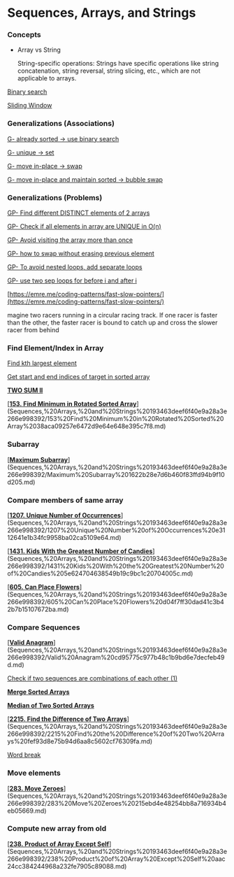 # Sequences, Arrays, and Strings

### Concepts

- Array vs String
    
    String-specific operations: Strings have specific operations like string concatenation, string reversal, string slicing, etc., which are not applicable to arrays.
    

[Binary search](Sequences,%20Arrays,%20and%20Strings%20193463deef6f40e9a28a3e266e998392/Binary%20search%206d6ff857e0bc43e4b152eea2c690bf90.md)

[Sliding Window](Sequences,%20Arrays,%20and%20Strings%20193463deef6f40e9a28a3e266e998392/Sliding%20Window%2019b00638fa5c4480831f27b79bec7b8e.md)

### Generalizations (Associations)

[G- already sorted → use binary search](Sequences,%20Arrays,%20and%20Strings%20193463deef6f40e9a28a3e266e998392/G-%20already%20sorted%20%E2%86%92%20use%20binary%20search%20c5eef9cdada8456daa0392b6023878df.md)

[G- unique → set](Sequences,%20Arrays,%20and%20Strings%20193463deef6f40e9a28a3e266e998392/G-%20unique%20%E2%86%92%20set%20abaa66d957f24458905fffee9595ac7f.md)

[G- move in-place → swap](Sequences,%20Arrays,%20and%20Strings%20193463deef6f40e9a28a3e266e998392/G-%20move%20in-place%20%E2%86%92%20swap%209f8a9cfe921541d2b9d3212825c4bfb2.md)

[G- move in-place and maintain sorted → bubble swap](Sequences,%20Arrays,%20and%20Strings%20193463deef6f40e9a28a3e266e998392/G-%20move%20in-place%20and%20maintain%20sorted%20%E2%86%92%20bubble%20swap%20d79b0a7febe94e4a8ac6c9bac544ff61.md)

### Generalizations (Problems)

[GP- Find different DISTINCT elements of 2 arrays](Sequences,%20Arrays,%20and%20Strings%20193463deef6f40e9a28a3e266e998392/GP-%20Find%20different%20DISTINCT%20elements%20of%202%20arrays%20bf70d5c4a39746cf9cf56b77826ffada.md)

[GP- Check if all elements in array are UNIQUE in O(n)](Sequences,%20Arrays,%20and%20Strings%20193463deef6f40e9a28a3e266e998392/GP-%20Check%20if%20all%20elements%20in%20array%20are%20UNIQUE%20in%20O%20f5857d92673345baa2ca09620591dea6.md)

[GP- Avoid visiting the array more than once](Sequences,%20Arrays,%20and%20Strings%20193463deef6f40e9a28a3e266e998392/GP-%20Avoid%20visiting%20the%20array%20more%20than%20once%20eb773a8f01b5489f85ec2f0ec24a457e.md)

[GP- how to swap without erasing previous element](Sequences,%20Arrays,%20and%20Strings%20193463deef6f40e9a28a3e266e998392/GP-%20how%20to%20swap%20without%20erasing%20previous%20element%204a47e6065627498698ef6f4407cea169.md)

[GP- To avoid nested loops, add separate loops](Sequences,%20Arrays,%20and%20Strings%20193463deef6f40e9a28a3e266e998392/GP-%20To%20avoid%20nested%20loops,%20add%20separate%20loops%2082da24b9d22149cfbd5982d5082f6e06.md)

[GP- use two sep loops for before i and after i](Sequences,%20Arrays,%20and%20Strings%20193463deef6f40e9a28a3e266e998392/GP-%20use%20two%20sep%20loops%20for%20before%20i%20and%20after%20i%2032dec152a93a4bd780df5798ecbbc158.md)

[https://emre.me/coding-patterns/fast-slow-pointers/](https://emre.me/coding-patterns/fast-slow-pointers/)

magine two racers running in a circular racing track. If one racer is faster than the other, the faster racer is bound to catch up and cross the slower racer from behind

### Find Element/Index in Array

[Find kth largest element](Sequences,%20Arrays,%20and%20Strings%20193463deef6f40e9a28a3e266e998392/Find%20kth%20largest%20element%2023c023d99a1e4796a4bd8afb5c7cc281.md) 

[Get start and end indices of target in sorted array](Sequences,%20Arrays,%20and%20Strings%20193463deef6f40e9a28a3e266e998392/Get%20start%20and%20end%20indices%20of%20target%20in%20sorted%20arra%20e591b24118ad4ee5866eb405789cf6b2.md) 

[****TWO SUM II****](Sequences,%20Arrays,%20and%20Strings%20193463deef6f40e9a28a3e266e998392/TWO%20SUM%20II%20e7961d7d9a7642b3bd6d44503cfd68af.md)

[**[153. Find Minimum in Rotated Sorted Array](https://leetcode.com/problems/find-minimum-in-rotated-sorted-array/)**](Sequences,%20Arrays,%20and%20Strings%20193463deef6f40e9a28a3e266e998392/153%20Find%20Minimum%20in%20Rotated%20Sorted%20Array%2038aca09257e6472d9e64e648e395c7f8.md)

### Subarray

[****[Maximum Subarray](https://www.youtube.com/watch?v=5WZl3MMT0Eg&list=PLot-Xpze53lfQmTEztbgdp8ALEoydvnRQ&index=3&ab_channel=NeetCode)****](Sequences,%20Arrays,%20and%20Strings%20193463deef6f40e9a28a3e266e998392/Maximum%20Subarray%201622b28e7d6b460f83ffd94b9f10d205.md)

### Compare members of same array

[**[1207. Unique Number of Occurrences](https://leetcode.com/problems/unique-number-of-occurrences/)**](Sequences,%20Arrays,%20and%20Strings%20193463deef6f40e9a28a3e266e998392/1207%20Unique%20Number%20of%20Occurrences%20e3112641e1b34fc9958ba02ca5109e64.md)

[**[1431. Kids With the Greatest Number of Candies](https://leetcode.com/problems/kids-with-the-greatest-number-of-candies/)**](Sequences,%20Arrays,%20and%20Strings%20193463deef6f40e9a28a3e266e998392/1431%20Kids%20With%20the%20Greatest%20Number%20of%20Candies%205e624704638549b19c9bc1c20704005c.md)

[**[605. Can Place Flowers](https://leetcode.com/problems/can-place-flowers/)**](Sequences,%20Arrays,%20and%20Strings%20193463deef6f40e9a28a3e266e998392/605%20Can%20Place%20Flowers%20d04f7ff30dad41c3b42b7b15107672ba.md)

### Compare Sequences

[****[Valid Anagram](https://www.youtube.com/watch?v=9UtInBqnCgA&list=PLot-Xpze53lfQmTEztbgdp8ALEoydvnRQ&ab_channel=NeetCode)****](Sequences,%20Arrays,%20and%20Strings%20193463deef6f40e9a28a3e266e998392/Valid%20Anagram%20cd95775c977b48c1b9bd6e7decfeb49d.md)

[Check if two sequences are combinations of each other (1)](Sequences,%20Arrays,%20and%20Strings%20193463deef6f40e9a28a3e266e998392/Check%20if%20two%20sequences%20are%20combinations%20of%20each%20ot%20ff434b5e90334a40a47bcce26c51f2b1.md)

[****Merge Sorted Arrays****](Sequences,%20Arrays,%20and%20Strings%20193463deef6f40e9a28a3e266e998392/Merge%20Sorted%20Arrays%204443737a6e51498386b5c9d10c40bacf.md)

[****Median of Two Sorted Arrays****](Sequences,%20Arrays,%20and%20Strings%20193463deef6f40e9a28a3e266e998392/Median%20of%20Two%20Sorted%20Arrays%203bbd5245c8ef4a02b39354a017bb7f1d.md)

[**[2215. Find the Difference of Two Arrays](https://leetcode.com/problems/find-the-difference-of-two-arrays/)**](Sequences,%20Arrays,%20and%20Strings%20193463deef6f40e9a28a3e266e998392/2215%20Find%20the%20Difference%20of%20Two%20Arrays%20fef93d8e75b94d6aa8c5602cf76309fa.md)

[Word break](Sequences,%20Arrays,%20and%20Strings%20193463deef6f40e9a28a3e266e998392/Word%20break%20f7d433f1e3ee4def87cf1d77add9af6e.md)

### Move elements

[**[283. Move Zeroes](https://leetcode.com/problems/move-zeroes/)**](Sequences,%20Arrays,%20and%20Strings%20193463deef6f40e9a28a3e266e998392/283%20Move%20Zeroes%20215ebd4e48254bb8a716934b4eb05669.md)

### Compute new array from old

[**[238. Product of Array Except Self](https://leetcode.com/problems/product-of-array-except-self/)**](Sequences,%20Arrays,%20and%20Strings%20193463deef6f40e9a28a3e266e998392/238%20Product%20of%20Array%20Except%20Self%20aac24cc384244968a232fe7905c89088.md)